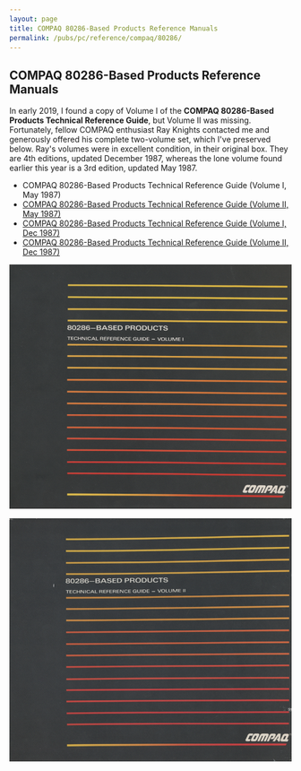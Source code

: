 ```yaml
---
layout: page
title: COMPAQ 80286-Based Products Reference Manuals
permalink: /pubs/pc/reference/compaq/80286/
---
```


COMPAQ 80286-Based Products Reference Manuals
---------------------------------------------

In early 2019, I found a copy of Volume I of the **COMPAQ 80286-Based Products Technical Reference Guide**, but Volume II
was missing.  Fortunately, fellow COMPAQ enthusiast Ray Knights contacted me and generously offered his complete two-volume
set, which I've preserved below.  Ray's volumes were in excellent condition, in their original box.  They are 4th editions,
updated December 1987, whereas the lone volume found earlier this year is a 3rd edition, updated May 1987.

* COMPAQ 80286-Based Products Technical Reference Guide (Volume I, May 1987)
* [COMPAQ 80286-Based Products Technical Reference Guide (Volume II, May 1987)](https://1drv.ms/b/s!ArcO_mFRe1Z9gq463rsLHiJe9AY7FQ)
* [COMPAQ 80286-Based Products Technical Reference Guide (Volume I, Dec 1987)](https://1drv.ms/b/s!ArcO_mFRe1Z9gvAnh2ZAxwmv7UMrSw?e=dk0kER)
* [COMPAQ 80286-Based Products Technical Reference Guide (Volume II, Dec 1987)](https://1drv.ms/b/s!ArcO_mFRe1Z9gvAok6a1GZWGWEvr-g?e=xSMhKJ)

[![COMPAQ 80286-Based Products Technical Reference Guide (Volume I, Dec 1987)](/pubs/pc/reference/compaq/80286/COMPAQ_80286_Based_Products_Technical_Reference_Guide-Vol1-1987-12.png)](https://1drv.ms/b/s!ArcO_mFRe1Z9gvAnh2ZAxwmv7UMrSw?e=dk0kER)

[![COMPAQ 80286-Based Products Technical Reference Guide (Volume II, Dec 1987)](/pubs/pc/reference/compaq/80286/COMPAQ_80286_Based_Products_Technical_Reference_Guide-Vol2-1987-12.png)](https://1drv.ms/b/s!ArcO_mFRe1Z9gvAok6a1GZWGWEvr-g?e=xSMhKJ)
